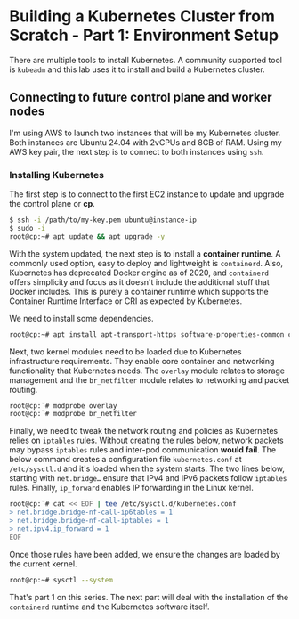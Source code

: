 # Building a Kubernetes Cluster from Scratch - Part 1: Environment Setup
There are multiple tools to install Kubernetes. A community supported tool is `kubeadm` and this lab uses it to install and build a Kubernetes cluster.

## Connecting to future control plane and worker nodes
I'm using AWS to launch two instances that will be my Kubernetes cluster. Both instances are Ubuntu 24.04 with 2vCPUs and 8GB of RAM. Using my AWS key pair, the next step is to connect to both instances using `ssh`.

### Installing Kubernetes
The first step is to connect to the first EC2 instance to update and upgrade the control plane or **cp**.
```bash
$ ssh -i /path/to/my-key.pem ubuntu@instance-ip
$ sudo -i
root@cp:~# apt update && apt upgrade -y
```

With the system updated, the next step is to install a **container runtime**. A commonly used option, easy to deploy and lightweight is `containerd`. Also, Kubernetes has deprecated Docker engine as of 2020, and `containerd` offers simplicity and focus as it doesn't include the additional stuff that Docker includes. This is purely a container runtime which supports the Container Runtime Interface or CRI as expected by Kubernetes.

We need to install some dependencies.
```bash
root@cp:~# apt install apt-transport-https software-properties-common ca-certificates socat -y
```

Next, two kernel modules need to be loaded due to Kubernetes infrastructure requirements. They enable core container and networking functionality that Kubernetes needs. The `overlay` module relates to storage management and the `br_netfilter` module relates to networking and packet routing.
```bash
root@cp:˜# modprobe overlay
root@cp:˜# modprobe br_netfilter
```

Finally, we need to tweak the network routing and policies as Kubernetes relies on `iptables` rules. Without creating the rules below, network packets may bypass `iptables` rules and inter-pod communication **would fail**.
The below command creates a configuration file `kubernetes.conf` at `/etc/sysctl.d` and it's loaded when the system starts. The two lines below, starting with `net.bridge…` ensure that IPv4 and IPv6 packets follow `iptables` rules. Finally, `ip_forward` enables IP forwarding in the Linux kernel.

```bash
root@cp:˜# cat << EOF | tee /etc/sysctl.d/kubernetes.conf
> net.bridge.bridge-nf-call-ip6tables = 1
> net.bridge.bridge-nf-call-iptables = 1
> net.ipv4.ip_forward = 1
EOF
```
Once those rules have been added, we ensure the changes are loaded by the current kernel.
```bash
root@cp:~# sysctl --system
```
That's part 1 on this series. The next part will deal with the installation of the `containerd` runtime and the Kubernetes software itself.
